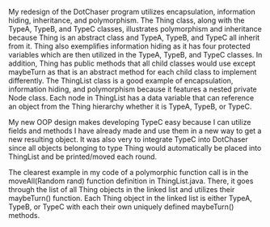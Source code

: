 My redesign of the DotChaser program utilizes encapsulation, information hiding, inheritance, and polymorphism. The Thing class, along with the TypeA, TypeB, and TypeC classes, illustrates polymorphism and inheritance because Thing is an abstract class and TypeA, TypeB, and TypeC all inherit from it. Thing also exemplifies information hiding as it has four protected variables which are then utilized in the TypeA, TypeB, and TypeC classes. In addition, Thing has public methods that all child classes would use except maybeTurn as that is an abstract method for each child class to implement differently. The ThingList class is a good example of encapsulation, information hiding, and polymorphism because it features a nested private Node class. Each node in ThingList has a data variable that can reference an object from the Thing hierarchy whether it is TypeA, TypeB, or TypeC.

My new OOP design makes developing TypeC easy because I can utilize fields and methods I have already made and use them in a new way to get a new resulting object. It was also very to integrate TypeC into DotChaser since all objects belonging to type Thing would automatically be placed into ThingList and be printed/moved each round.

The clearest example in my code of a polymorphic function call is in the moveAll(Random rand) function definition in ThingList.java. There, it goes through the list of all Thing objects in the linked list and utilizes their maybeTurn() function. Each Thing object in the linked list is either TypeA, TypeB, or TypeC with each their own uniquely defined maybeTurn() methods. 

